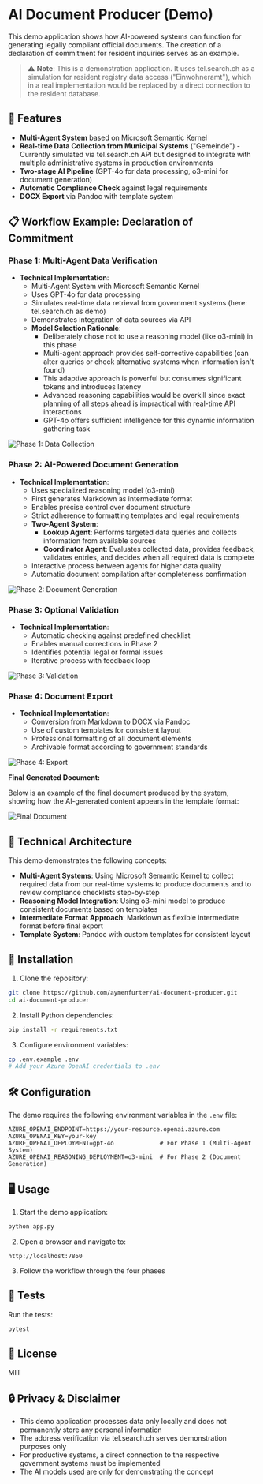 # AI Document Producer (Demo)

This demo application shows how AI-powered systems can function for generating legally compliant official documents. The creation of a declaration of commitment for resident inquiries serves as an example.

> ⚠️ **Note**: This is a demonstration application. It uses tel.search.ch as a simulation for resident registry data access ("Einwohneramt"), which in a real implementation would be replaced by a direct connection to the resident database.

## 🌟 Features

- **Multi-Agent System** based on Microsoft Semantic Kernel
- **Real-time Data Collection from Municipal Systems** ("Gemeinde") - Currently simulated via tel.search.ch API but designed to integrate with multiple administrative systems in production environments
- **Two-stage AI Pipeline** (GPT-4o for data processing, o3-mini for document generation)
- **Automatic Compliance Check** against legal requirements
- **DOCX Export** via Pandoc with template system

## 📋 Workflow Example: Declaration of Commitment 

### Phase 1: Multi-Agent Data Verification
- **Technical Implementation**: 
  - Multi-Agent System with Microsoft Semantic Kernel
  - Uses GPT-4o for data processing
  - Simulates real-time data retrieval from government systems (here: tel.search.ch as demo)
  - Demonstrates integration of data sources via API
  - **Model Selection Rationale**:
    - Deliberately chose not to use a reasoning model (like o3-mini) in this phase
    - Multi-agent approach provides self-corrective capabilities (can alter queries or check alternative systems when information isn't found)
    - This adaptive approach is powerful but consumes significant tokens and introduces latency
    - Advanced reasoning capabilities would be overkill since exact planning of all steps ahead is impractical with real-time API interactions
    - GPT-4o offers sufficient intelligence for this dynamic information gathering task

![Phase 1: Data Collection](docs/images/phase1.png)

### Phase 2: AI-Powered Document Generation
- **Technical Implementation**:
  - Uses specialized reasoning model (o3-mini)
  - First generates Markdown as intermediate format
  - Enables precise control over document structure
  - Strict adherence to formatting templates and legal requirements
  - **Two-Agent System**:
    - **Lookup Agent**: Performs targeted data queries and collects information from available sources
    - **Coordinator Agent**: Evaluates collected data, provides feedback, validates entries, and decides when all required data is complete
  - Interactive process between agents for higher data quality
  - Automatic document compilation after completeness confirmation

![Phase 2: Document Generation](docs/images/phase2.png)

### Phase 3: Optional Validation
- **Technical Implementation**:
  - Automatic checking against predefined checklist
  - Enables manual corrections in Phase 2
  - Identifies potential legal or formal issues
  - Iterative process with feedback loop

![Phase 3: Validation](docs/images/phase3.png)

### Phase 4: Document Export
- **Technical Implementation**:
  - Conversion from Markdown to DOCX via Pandoc
  - Use of custom templates for consistent layout
  - Professional formatting of all document elements
  - Archivable format according to government standards

![Phase 4: Export](docs/images/phase4.png)

**Final Generated Document:**

Below is an example of the final document produced by the system, showing how the AI-generated content appears in the template format:

![Final Document](docs/images/final_document.png)

## 🎯 Technical Architecture

This demo demonstrates the following concepts:
- **Multi-Agent Systems**: Using Microsoft Semantic Kernel to collect required data from our real-time systems to produce documents and to review compliance checklists step-by-step
- **Reasoning Model Integration**: Using o3-mini model to produce consistent documents based on templates
- **Intermediate Format Approach**: Markdown as flexible intermediate format before final export
- **Template System**: Pandoc with custom templates for consistent layout

## 🚀 Installation

1. Clone the repository:
```bash
git clone https://github.com/aymenfurter/ai-document-producer.git
cd ai-document-producer
```

2. Install Python dependencies:
```bash
pip install -r requirements.txt
```

3. Configure environment variables:
```bash
cp .env.example .env
# Add your Azure OpenAI credentials to .env
```

## 🛠️ Configuration

The demo requires the following environment variables in the `.env` file:

```env
AZURE_OPENAI_ENDPOINT=https://your-resource.openai.azure.com
AZURE_OPENAI_KEY=your-key
AZURE_OPENAI_DEPLOYMENT=gpt-4o             # For Phase 1 (Multi-Agent System)
AZURE_OPENAI_REASONING_DEPLOYMENT=o3-mini  # For Phase 2 (Document Generation)
```


## 🖥️ Usage

1. Start the demo application:
```bash
python app.py
```

2. Open a browser and navigate to:
```
http://localhost:7860
```

3. Follow the workflow through the four phases

## 🧪 Tests

Run the tests:
```bash
pytest
```

## 📝 License

MIT

## 🔒 Privacy & Disclaimer

- This demo application processes data only locally and does not permanently store any personal information
- The address verification via tel.search.ch serves demonstration purposes only
- For productive systems, a direct connection to the respective government systems must be implemented
- The AI models used are only for demonstrating the concept
